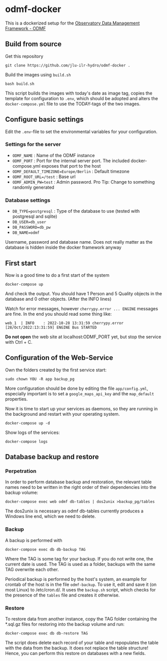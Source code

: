 # odmf-docker

This is a dockerized setup for the [Observatory Data Management Framework - ODMF](https://github.com/jlu-ilr-hydro/odmf)

## Build from source

Get this repository

    git clone https://github.com/jlu-ilr-hydro/odmf-docker .

Build the images using `build.sh`

    bash build.sh

This script builds the images with today's date as image tag, copies the template for configuration to
`.env`, which should be adopted and alters the `docker-compose.yml` file to use the TODAY-tags of the 
two images.

## Configure basic settings

Edit the `.env`-file to set the environmental variables for your configuration.


### Settings for the server

- `ODMF_NAME` : Name of the ODMF instance
- `ODMF_PORT` : Port for the internal server port. The included docker-compose.yml exposes that port to the host
- `ODMF_DEFAULT_TIMEZONE=Europe/Berlin` : Default timezone
- `ODMF_ROOT_URL=/test` : Base url
- `ODMF_ADMIN_PW=test` : Admin password. Pro Tip: Change to something randomly generated

### Database settings

- `DB_TYPE=postgresql` : Type of the database to use (tested with postgresql and sqlite)
- `DB_USER=db_user` 
- `DB_PASSWORD=db_pw`
- `DB_NAME=odmf`

Username, password and database name. Does not really matter as the database is hidden inside the docker framework anyway

## First start

Now is a good time to do a first start of the system

    docker-compose up

And check the output.
You should have 1 Person and 5 Quality objects in the database and 0 other objects. (After the INFO lines) 

Watch for error messages, 
however `cherrypy.error ... ENGINE` messages are fine. In the end you should read some thing like:

    web_1  | INFO    : 2022-10-28 13:31:59 cherrypy.error [28/Oct/2022:13:31:59] ENGINE Bus STARTED

**Do not open** the web site at localhost:ODMF_PORT yet, but stop the service with Ctrl + C.

## Configuration of the Web-Service

Own the folders created by the first service start:

    sudo chown YOU -R app backup_pg

More configuration should be done by editing the file `app/config.yml`, especially important is to
set a `google_maps_api_key` and the `map_default` properties.

Now it is time to start up your services as daemons, so they are running in the background and restart
with your operating system. 

    docker-compose up -d

Show logs of the services:

    docker-compose logs


## Database backup and restore

### Perpetration 
In order to perform database backup and restoration, the relevant table names need to be written in the right order of their dependencies into the backup volume:

    docker-compose exec web odmf db-tables | dos2unix >backup_pg/tables

The dos2unix is necessary as odmf db-tables currently produces a Windows line end, which we need to delete.

### Backup

A backup is performed with

    docker-compose exec db db-backup TAG

Where the TAG is some tag for your backup. If you do not write one, the current date is used. The TAG is used as a folder, backups with the same TAG overwrite each other.

Periodical backup is performed by the host's system, an example for crontab of the host is in the file `odmf-backup`. To use it, edit and save it (on most Linux) to /etc/cron.d/. It uses the `backup.sh` script, which checks for the presence of the `tables` file and creates it otherwise.  


### Restore

To restore data from another instance, copy the TAG folder containing the *.sql.gz files for restoring 
into the backup volume and run:

    docker-compose exec db db-restore TAG

The script does delete each record of your table and repopulates the table with the data from the backup. It does not replace the table structure! Hence, you can perform this restore on databases with a new fields.


